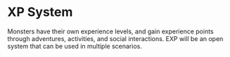 # XP System

Monsters have their own experience levels, and gain experience points through adventures, activities, and social interactions. EXP will be an open system that can be used in multiple scenarios.
